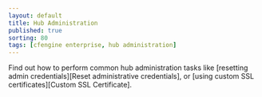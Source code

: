 ```yaml
---
layout: default
title: Hub Administration
published: true
sorting: 80
tags: [cfengine enterprise, hub administration]
---
```


Find out how to perform common hub administration tasks like
[resetting admin credentials][Reset administrative credentials], or
[using custom SSL certificates][Custom SSL Certificate].
